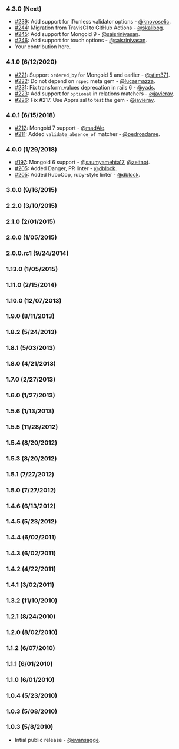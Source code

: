 ### 4.3.0 (Next)

* [#239](https://github.com/mongoid/mongoid-rspec/pull/239): Add support for if/unless validator options - [@knovoselic](https://github.com/knovoselic).
* [#244](https://github.com/mongoid/mongoid-rspec/pull/244): Migration from TravisCI to GitHub Actions - [@skalibog](https://github.com/skalibog).
* [#245](https://github.com/mongoid/mongoid-rspec/pull/245): Add support for Mongoid 9 - [@saisrinivasan](https://github.com/SairamSrinivasan).
* [#246](https://github.com/mongoid/mongoid-rspec/pull/246): Add support for touch options - [@saisrinivasan](https://github.com/SairamSrinivasan).
* Your contribution here.

### 4.1.0 (6/12/2020)

* [#221](https://github.com/mongoid/mongoid-rspec/pull/221): Support `ordered_by` for Mongoid 5 and earlier - [@stim371](https://github.com/stim371).
* [#222](https://github.com/mongoid/mongoid-rspec/pull/222): Do not depend on `rspec` meta gem - [@lucasmazza](https://github.com/lucasmazza).
* [#231](https://github.com/mongoid/mongoid-rspec/pull/231): Fix transform_values deprecation in rails 6 - [@yads](https://github.com/yads).
* [#223](https://github.com/mongoid/mongoid-rspec/pull/223): Add support for `optional` in relations matchers - [@javierav](https://github.com/javierav).
* [#226](https://github.com/mongoid/mongoid-rspec/pull/226): Fix #217. Use Appraisal to test the gem - [@javierav](https://github.com/javierav).

### 4.0.1 (6/15/2018)

* [#212](https://github.com/mongoid/mongoid-rspec/pull/212): Mongoid 7 support - [@madAle](https://github.com/madAle).
* [#211](https://github.com/mongoid/mongoid-rspec/pull/211): Added `validate_absence_of` matcher - [@pedroadame](https://github.com/pedroadame).

### 4.0.0 (1/29/2018)

* [#197](https://github.com/mongoid/mongoid-rspec/pull/197): Mongoid 6 support - [@saumyamehta17](https://github.com/saumyamehta17), [@zeitnot](https://github.com/zeitnot).
* [#205](https://github.com/mongoid/mongoid-rspec/pull/205): Added Danger, PR linter - [@dblock](https://github.com/dblock).
* [#205](https://github.com/mongoid/mongoid-rspec/pull/205): Added RuboCop, ruby-style linter - [@dblock](https://github.com/dblock).

### 3.0.0 (9/16/2015)

### 2.2.0 (3/10/2015)

### 2.1.0 (2/01/2015)

### 2.0.0 (1/05/2015)

### 2.0.0.rc1 (9/24/2014)

### 1.13.0 (1/05/2015)

### 1.11.0 (2/15/2014)

### 1.10.0 (12/07/2013)

### 1.9.0 (8/11/2013)

### 1.8.2 (5/24/2013)

### 1.8.1 (5/03/2013)

### 1.8.0 (4/21/2013)

### 1.7.0 (2/27/2013)

### 1.6.0 (1/27/2013)

### 1.5.6 (1/13/2013)

### 1.5.5 (11/28/2012)

### 1.5.4 (8/20/2012)

### 1.5.3 (8/20/2012)

### 1.5.1 (7/27/2012)

### 1.5.0 (7/27/2012)

### 1.4.6 (6/13/2012)

### 1.4.5 (5/23/2012)

### 1.4.4 (6/02/2011)

### 1.4.3 (6/02/2011)

### 1.4.2 (4/22/2011)

### 1.4.1 (3/02/2011)

### 1.3.2 (11/10/2010)

### 1.2.1 (8/24/2010)

### 1.2.0 (8/02/2010)

### 1.1.2 (6/07/2010)

### 1.1.1 (6/01/2010)

### 1.1.0 (6/01/2010)

### 1.0.4 (5/23/2010)

### 1.0.3 (5/08/2010)

### 1.0.3 (5/8/2010)

* Intial public release - [@evansagge](https://github.com/evansagge).

